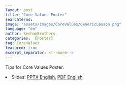 ```yaml
---
layout: post
title: "Core Values Poster"
searchterms:
image: "assets/images/CoreValues/GenericLesson.png"
language: "en"
author: SeshanBrothers
categories:  [Poster]
tag: CoreValues
featured: true
excerpt_separator: <!--more-->
---
```

Tips for Core Values Poster.
 <!--more-->

 <li class="ng-binding">Slides:
 <a href="/translations/en-us/CoreValues/CVPoster.pptx">PPTX English</a>,
 <a href="/translations/en-us/CoreValues/CVPoster.pdf">PDF English</a>
 </li>
